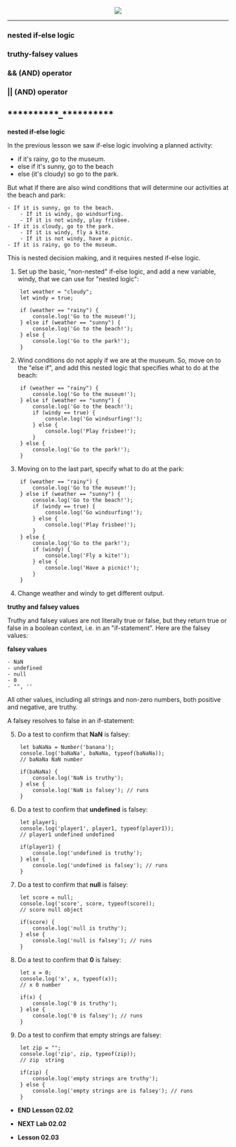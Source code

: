 <!-- ![Image](../../../images/labs/Noble-Desktop-JavaScript-Lab-01-01-285px.jpg "Lab 01.01") -->

<!-- Alignment options!!!!! -->
<p align="center">
<img src="../../images/lessons/ND-JS-Bootcamp-Lesson-Banner-0202.jpg">
</p>

<hr>

<!-- ## Lesson 02.02 -->

### nested if-else logic

### truthy-falsey values

### && (AND) operator

### || (AND) operator

## **\*\*\*\***\*\***\*\*\*\***\_**\*\*\*\***\*\***\*\*\*\***

**nested if-else logic**

In the previous lesson we saw if-else logic involving a planned activity:

- if it's rainy, go to the museum.
- else if it's sunny, go to the beach
- else (it's cloudy) so go to the park.

But what if there are also wind conditions that will determine our activities at the beach and park:

    - If it is sunny, go to the beach.
        - If it is windy, go windsurfing.
        - If it is not windy, play frisbee.
    - If it is cloudy, go to the park.
        - If it is windy, fly a kite.
        - If it is not windy, have a picnic.
    - If it is rainy, go to the museum.

This is nested decision making, and it requires nested if-else logic.

1. Set up the basic, "non-nested" if-else logic, and add a new variable, windy, that we can use for "nested logic":

```
    let weather = "cloudy";
    let windy = true;

    if (weather == "rainy") {
        console.log('Go to the museum!');
    } else if (weather == "sunny") {
        console.log('Go to the beach!');
    } else {
        console.log('Go to the park!');
    }
```

2. Wind conditions do not apply if we are at the museum. So, move on to the "else if", and add this nested logic that specifies what to do at the beach:

```
    if (weather == "rainy") {
        console.log('Go to the museum!');
    } else if (weather == "sunny") {
        console.log('Go to the beach!');
        if (windy == true) {
            console.log('Go windsurfing!');
        } else {
            console.log('Play frisbee!');
        }
    } else {
        console.log('Go to the park!');
    }
```

3. Moving on to the last part, specify what to do at the park:

```
    if (weather == "rainy") {
        console.log('Go to the museum!');
    } else if (weather == "sunny") {
        console.log('Go to the beach!');
        if (windy == true) {
            console.log('Go windsurfing!');
        } else {
            console.log('Play frisbee!');
        }
    } else {
        console.log('Go to the park!');
        if (windy) {
            console.log('Fly a kite!');
        } else {
            console.log('Have a picnic!');
        }
    }
```

4. Change weather and windy to get different output.

**truthy and falsey values**

Truthy and falsey values are not literally true or false, but they return true or false in a boolean context, i.e. in an "if-statement". Here are the falsey values:

**falsey values**

    - NaN
    - undefined
    - null
    - 0
    - "", ''

All other values, including all strings and non-zero numbers, both positive and negative, are truthy.

A falsey resolves to false in an if-statement:

5. Do a test to confirm that **NaN** is falsey:

```
    let baNaNa = Number('banana');
    console.log('baNaNa', baNaNa, typeof(baNaNa));
    // baNaNa NaN number

    if(baNaNa) {
        console.log('NaN is truthy');
    } else {
        console.log('NaN is falsey'); // runs
    }
```

6. Do a test to confirm that **undefined** is falsey:

```
    let player1;
    console.log('player1', player1, typeof(player1));
    // player1 undefined undefined

    if(player1) {
        console.log('undefined is truthy');
    } else {
        console.log('undefined is falsey'); // runs
    }
```

7. Do a test to confirm that **null** is falsey:

```
    let score = null;
    console.log('score', score, typeof(score));
    // score null object

    if(score) {
        console.log('null is truthy');
    } else {
        console.log('null is falsey'); // runs
    }
```

8. Do a test to confirm that **0** is falsey:

```
    let x = 0;
    console.log('x', x, typeof(x));
    // x 0 number

    if(x) {
        console.log('0 is truthy');
    } else {
        console.log('0 is falsey'); // runs
    }
```

9. Do a test to confirm that empty strings are falsey:

```
    let zip = "";
    console.log('zip', zip, typeof(zip));
    // zip  string

    if(zip) {
        console.log('empty strings are truthy');
    } else {
        console.log('empty strings are is falsey'); // runs
    }
```

- **END Lesson 02.02**
- **NEXT Lab 02.02**

- **Lesson 02.03**
